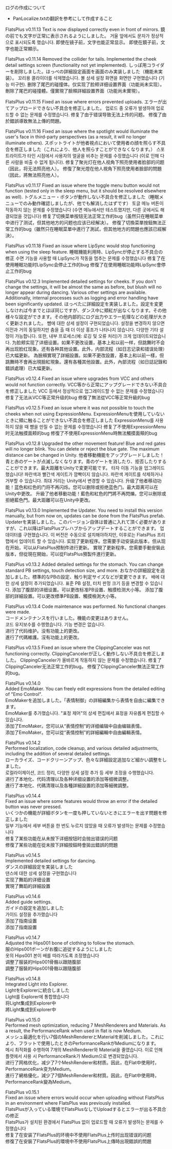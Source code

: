 ログの作成について
- PanLocalize.txtの翻訳を参考にして作成すること

FlatsPlus v0.11.13
Text is now displayed correctly even in front of mirrors.
鏡の前でも文字が正常に表示されるようにしました。
거울 앞에서도 문자가 정상적으로 표시되도록 했습니다.
即使在镜子前，文字也能正常显示。
即使在鏡子前，文字也能正常顯示。

FlatsPlus v0.11.14
Removed the collider for tails. Implemented the cheek detail settings screen (functionality not yet implemented).
しっぽ用コライダーを削除しました。ほっぺの詳細設定画面を画面のみ実装しました（機能未実装）。
꼬리용 콜라이더를 삭제했습니다. 볼 상세 설정 화면을 화면만 구현했습니다 (기능 미구현).
删除了尾巴的碰撞体。仅实现了脸颊详细设置界面（功能尚未实现）。
刪除了尾巴的碰撞體。僅實現了臉頰詳細設置界面（功能尚未實現）。

FlatsPlus v0.11.15
Fixed an issue where errors prevented uploads.
エラーが出てアップロードできない不具合を修正しました。
업로드 중 오류가 발생하여 업로드할 수 없는 문제를 수정했습니다.
修复了由于错误导致无法上传的问题。
修復了由於錯誤導致無法上傳的問題。

FlatsPlus v0.11.16
Fixed an issue where the spotlight would illuminate the user's face in third-party perspectives (as a result, it will no longer illuminate others).
スポットライトが他者視点において使用者の顔を照らす不具合を修正しました（これにより、他人を照らすことができなくなります。）
스포트라이트가 타인 시점에서 사용자의 얼굴을 비추는 문제를 수정했습니다 (이로 인해 다른 사람을 비출 수 없게 됩니다).
修复了聚光灯在他人视角下照亮使用者脸部的问题（因此，将无法照亮他人）。
修復了聚光燈在他人視角下照亮使用者臉部的問題（因此，將無法照亮他人）。

FlatsPlus v0.11.17
Fixed an issue where the toggle menu button would not function (tested only in the sleep menu, but it should be resolved elsewhere as well).
トグルメニュー・ボタンが動作しない不具合を修正しました（睡眠メニューでのみ動作確認しましたが、他でも解消したはずです）
토글 메뉴 버튼이 작동하지 않는 문제를 수정했습니다 (수면 메뉴에서만 테스트했지만, 다른 곳에서도 해결되었을 것입니다)
修复了切换菜单按钮无法正常工作的bug（虽然只在睡眠菜单中进行了测试，但其他地方的问题也应该已经解决）。
修復了切換菜單按鈕無法正常工作的bug（雖然只在睡眠菜單中進行了測試，但其他地方的問題也應該已經解決）。

FlatsPlus v0.11.18
Fixed an issue where LipSync would stop functioning when using the sleep feature.
睡眠機能利用時、LipSyncが停止する不具合の修正
수면 기능을 사용할 때 LipSync가 작동을 멈추는 문제를 수정했습니다
修复了在使用睡眠功能时LipSync会停止工作的bug
修復了在使用睡眠功能時LipSync會停止工作的bug

FlatsPlus v0.12.3
Implemented detailed settings for cheeks. If you don't change the settings, it will be almost the same as before, but blush will no longer appear during dancing. Various other settings are available. Additionally, internal processes such as logging and error handling have been significantly updated.
ほっぺたに詳細設定を実装しました。設定を変更しなければ今までとほぼ同じですが、ダンス中に頬紅が出なくなります。その他様々な設定ができます。その他内部的にログ出力やエラー処理などの処理が大きく更新されました。
뺨에 대한 상세 설정이 구현되었습니다. 설정을 변경하지 않으면 이전과 거의 동일하지만 춤을 출 때 더 이상 홍조가 나타나지 않습니다. 다양한 기타 설정이 가능합니다. 또한, 내부 프로세스(예: 로깅 및 오류 처리)가 크게 업데이트되었습니다.
为脸颊实现了详细设置。如果不更改设置，基本上和以前一样，但跳舞时不会再出现脸红现象。还有各种其他设置。此外，内部流程（如日志记录和错误处理）已大幅更新。
為臉頰實現了詳細設置。如果不更改設置，基本上和以前一樣，但跳舞時不會再出現臉紅現象。還有各種其他設置。此外，內部流程（如日誌記錄和錯誤處理）已大幅更新。

FlatsPlus v0.12.4
Fixed an issue where upgrades from VCC and others would not function correctly.
VCC等から正常にアップグレードできない不具合を修正しました
VCC 등에서 정상적으로 업그레이드할 수 없는 문제를 수정했습니다
修复了无法从VCC等正常升级的bug
修復了無法從VCC等正常升級的bug

FlatsPlus v0.12.5
Fixed an issue where it was not possible to touch the cheeks when not using ExpressionMenu.
ExpressionMenuを使用していないときに頬に触ることができない不具合を修正しました
ExpressionMenu를 사용하지 않을 때 뺨을 만질 수 없는 문제를 수정했습니다
修复了不使用ExpressionMenu时无法触摸面颊的bug
修復了不使用ExpressionMenu時無法觸摸面頰的bug

FlatsPlus v0.12.8
Upgraded the other movement feature! Blue and red gates will no longer blink. You can delete or reject the blue gate. The maximum distance can be changed in Unity.
他者移動機能をアップグレードしました！青と赤のゲートが点滅しなくなります。青のゲートを消したり、拒否したりすることができます。最大距離をUnityで変更可能です。
타자 이동 기능을 업그레이드했습니다! 파란색과 빨간색 게이트가 깜빡이지 않습니다. 파란색 게이트를 삭제하거나 거부할 수 있습니다. 최대 거리는 Unity에서 변경할 수 있습니다.
升级了他者移动功能！蓝色和红色的门将不再闪烁。您可以删除或拒绝蓝色门。最大距离可以在Unity中更改。
升級了他者移動功能！藍色和紅色的門將不再閃爍。您可以刪除或拒絕藍色門。最大距離可以在Unity中更改。

FlatsPlus v0.13.0
Implemented the Updater. You need to install this version manually, but from now on, updates can be done from the FlatsPlus prefab.
Updaterを実装しました。このバージョン自体は普通に入れて頂く必要がありますが、これ以降はFlatsPlusプレハブからアップデートすることができます。
업데이터를 구현했습니다. 이 버전은 수동으로 설치해야하지만, 이후로는 FlatsPlus 프리팹에서 업데이트 할 수 있습니다.
实现了更新程序。您需要手动安装此版本，但从现在开始，可以从FlatsPlus预制件进行更新。
實現了更新程序。您需要手動安裝此版本，但從現在開始，可以從FlatsPlus預製件進行更新。

FlatsPlus v0.13.2
Added detailed settings for the stomach. You can change standard PB settings, touch detection size, and more.
おなかの詳細設定を追加しました。標準的なPBの設定、触り判定サイズなどが変更できます。
배에 대한 상세 설정이 추가되었습니다. 표준 PB 설정, 터치 판정 크기 등을 변경할 수 있습니다.
添加了腹部的详细设置。可以更改标准PB设置、触摸检测大小等。
添加了腹部的詳細設置。可以更改標準PB設置、觸摸檢測大小等。

FlatsPlus v0.13.4
Code maintenance was performed. No functional changes were made.  
コードメンテナンスを行いました。機能の変更はありません。  
코드 유지보수를 수행했습니다. 기능 변경은 없습니다.  
进行了代码维护。没有功能上的更改。  
進行了代碼維護。沒有功能上的更改。  

FlatsPlus v0.13.5
Fixed an issue where the ClippingCanceler was not functioning correctly.
ClippingCancelerが正しく動作しない不具合を修正しました。
ClippingCanceler가 올바르게 작동하지 않는 문제를 수정했습니다.
修复了ClippingCanceler无法正常工作的bug。
修復了ClippingCanceler無法正常工作的bug。

FlatsPlus v0.14.0  
Added EmoMaker. You can freely edit expressions from the detailed editing of "Emo Control".  
EmoMakerを追加しました。「表情制御」の詳細編集から表情を自由に編集できます。  
EmoMaker를 추가했습니다. "표정 제어"의 상세 편집에서 표정을 자유롭게 편집할 수 있습니다.  
添加了EmoMaker。您可以从“表情控制”的详细编辑中自由编辑表情。  
添加了EmoMaker。您可以從“表情控制”的詳細編輯中自由編輯表情。  

FlatsPlus v0.14.2  
Performed localization, code cleanup, and various detailed adjustments, including the addition of several detailed settings.  
ローカライズ、コードクリーンアップ、色々な詳細設定追加など細かい調整をしました。  
로컬라이제이션, 코드 정리, 다양한 상세 설정 추가 등 세부 조정을 수행했습니다.  
进行了本地化、代码清理以及各种详细设置的添加等细微调整。  
進行了本地化、代碼清理以及各種詳細設置的添加等細微調整。  

FlatsPlus v0.14.4  
Fixed an issue where some features would throw an error if the detailed button was never pressed.  
いくつかの機能が詳細ボタンを一度も押していないときにエラーを出す問題を修正しました  
일부 기능에서 세부 버튼을 한 번도 누르지 않았을 때 오류가 발생하는 문제를 수정했습니다  
修复了某些功能在从未按下详细按钮时会抛出错误的问题  
修復了某些功能在從未按下詳細按鈕時會拋出錯誤的問題  

FlatsPlus v0.14.5  
Implemented detailed settings for dancing.  
ダンスの詳細設定を実装しました  
댄스에 대한 상세 설정을 구현했습니다  
实现了舞蹈的详细设置  
實現了舞蹈的詳細設置  

FlatsPlus v0.14.6  
Added guide settings.  
ガイドの設定を追加しました  
가이드 설정을 추가했습니다  
添加了指南设置  
添加了指南設置  

FlatsPlus v0.14.7  
Adjusted the Hips001 bone of clothing to follow the stomach.  
服のHips001ボーンがお腹に追従するようにしました  
옷의 Hips001 본이 배를 따라가도록 조정했습니다  
调整了服装的Hips001骨骼以跟随腹部  
調整了服裝的Hips001骨骼以跟隨腹部  

FlatsPlus v0.14.8  
Integrated Light into Explorer.  
LightをExplorerに統合しました  
Light를 Explorer에 통합했습니다  
将Light集成到Explorer中  
將Light集成到Explorer中  

FlatsPlus v0.15.0  
Performed mesh optimization, reducing 7 MeshRenderers and Materials. As a result, the PerformanceRank when used in flat is now Medium.  
メッシュ最適化を行い7個のMeshRendererとMaterialを削減しました。これにより、フラットで使用したときのPerformanceRankがMediumになります。  
메시 최적화를 수행하여 7개의 MeshRenderer와 Material을 줄였습니다. 이로 인해 플랫에서 사용 시 PerformanceRank가 Medium으로 변경되었습니다.  
进行了网格优化，减少了7个MeshRenderer和材质。因此，在Flat中使用时，PerformanceRank变为Medium。  
進行了網格優化，減少了7個MeshRenderer和材質。因此，在Flat中使用時，PerformanceRank變為Medium。  

FlatsPlus v0.15.1  
Fixed an issue where errors would occur when uploading without FlatsPlus in an environment where FlatsPlus was previously installed.  
FlatsPlusが入っている環境でFlatsPlusなしでUploadするとエラーが出る不具合の修正  
FlatsPlus가 설치된 환경에서 FlatsPlus 없이 업로드할 때 오류가 발생하는 문제를 수정했습니다  
修复了在安装了FlatsPlus的环境中不使用FlatsPlus上传时出现错误的问题  
修復了在安裝了FlatsPlus的環境中不使用FlatsPlus上傳時出現錯誤的問題  

